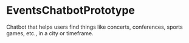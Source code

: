 # EventsChatbotPrototype
Chatbot that helps users find things like concerts, conferences, sports games, etc., in a city or timeframe.
